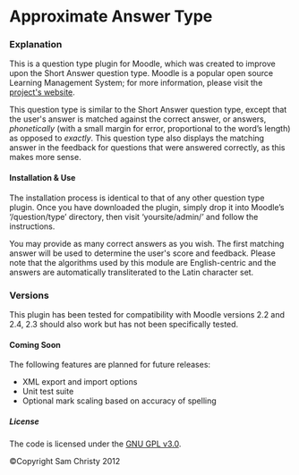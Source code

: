 Approximate Answer Type
=======================

### Explanation ###
This is a question type plugin for Moodle, which was created to improve upon the Short Answer 
question type. Moodle is a popular open source Learning Management System; for more information, 
please visit the [project's website](https://moodle.org/).

This question type is similar to the Short Answer question type, except that the user's answer is 
matched against the correct answer, or answers, *phonetically* (with a small margin for error, 
proportional to the word’s length) as opposed to *exactly*. This question type also displays the 
matching answer in the feedback for questions that were answered correctly, as this makes more 
sense.

#### Installation & Use ####
The installation process is identical to that of any other question type plugin. Once you have 
downloaded the plugin, simply drop it into Moodle’s ‘/question/type’ directory, then visit 
‘yoursite/admin/’ and follow the instructions.

You may provide as many correct answers as you wish. The first matching answer will be used to 
determine the user's score and feedback. Please note that the algorithms used by this module are 
English-centric and the answers are automatically transliterated to the Latin character set.

### Versions ###
This plugin has been tested for compatibility with Moodle versions 2.2 and 2.4, 2.3 should also
work but has not been specifically tested.

#### Coming Soon ####
The following features are planned for future releases:
- XML export and import options
- Unit test suite
- Optional mark scaling based on accuracy of spelling

##### License #####
The code is licensed under the [GNU GPL v3.0](http://www.gnu.org/licenses/gpl-3.0.html).

©Copyright Sam Christy 2012